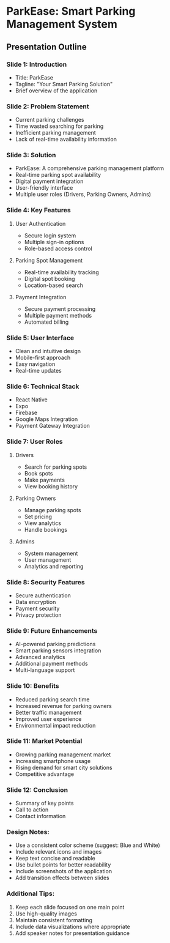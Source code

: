 # ParkEase: Smart Parking Management System
## Presentation Outline

### Slide 1: Introduction
- Title: ParkEase
- Tagline: "Your Smart Parking Solution"
- Brief overview of the application

### Slide 2: Problem Statement
- Current parking challenges
- Time wasted searching for parking
- Inefficient parking management
- Lack of real-time availability information

### Slide 3: Solution
- ParkEase: A comprehensive parking management platform
- Real-time parking spot availability
- Digital payment integration
- User-friendly interface
- Multiple user roles (Drivers, Parking Owners, Admins)

### Slide 4: Key Features
1. User Authentication
   - Secure login system
   - Multiple sign-in options
   - Role-based access control

2. Parking Spot Management
   - Real-time availability tracking
   - Digital spot booking
   - Location-based search

3. Payment Integration
   - Secure payment processing
   - Multiple payment methods
   - Automated billing

### Slide 5: User Interface
- Clean and intuitive design
- Mobile-first approach
- Easy navigation
- Real-time updates

### Slide 6: Technical Stack
- React Native
- Expo
- Firebase
- Google Maps Integration
- Payment Gateway Integration

### Slide 7: User Roles
1. Drivers
   - Search for parking spots
   - Book spots
   - Make payments
   - View booking history

2. Parking Owners
   - Manage parking spots
   - Set pricing
   - View analytics
   - Handle bookings

3. Admins
   - System management
   - User management
   - Analytics and reporting

### Slide 8: Security Features
- Secure authentication
- Data encryption
- Payment security
- Privacy protection

### Slide 9: Future Enhancements
- AI-powered parking predictions
- Smart parking sensors integration
- Advanced analytics
- Additional payment methods
- Multi-language support

### Slide 10: Benefits
- Reduced parking search time
- Increased revenue for parking owners
- Better traffic management
- Improved user experience
- Environmental impact reduction

### Slide 11: Market Potential
- Growing parking management market
- Increasing smartphone usage
- Rising demand for smart city solutions
- Competitive advantage

### Slide 12: Conclusion
- Summary of key points
- Call to action
- Contact information

### Design Notes:
- Use a consistent color scheme (suggest: Blue and White)
- Include relevant icons and images
- Keep text concise and readable
- Use bullet points for better readability
- Include screenshots of the application
- Add transition effects between slides

### Additional Tips:
1. Keep each slide focused on one main point
2. Use high-quality images
3. Maintain consistent formatting
4. Include data visualizations where appropriate
5. Add speaker notes for presentation guidance 
